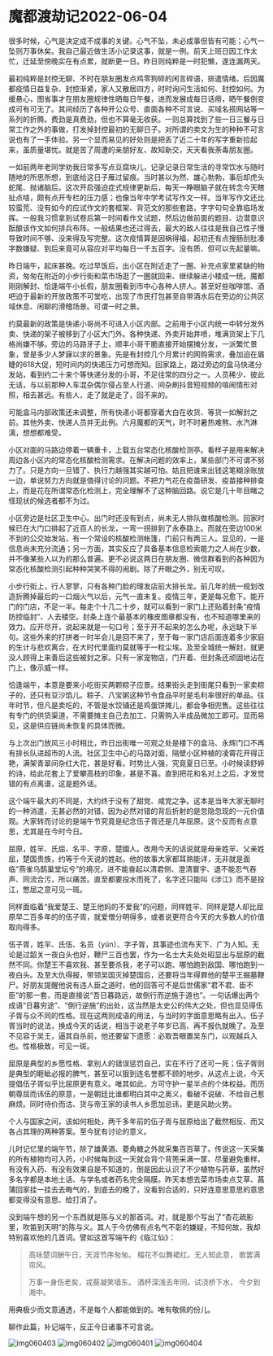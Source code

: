 # 魔都渡劫记2022-06-04

很多时候，心气是决定成不成事的关键。心气不坠，未必成事但皆有可能；心气一坠则万事休矣。我自己最近做生活小记录这事，就是一例。前天上班日因工作太忙，迁延至傍晚实在有点累，就断更一日。昨日则纯粹是一时犯懒，遂连漏两天。

最初纯粹是封控无聊、不时在朋友圈发点鸡零狗碎的闲言碎语，排遣情绪。后因魔都疫情日益复杂、封控渐紧，家人又散居四方，时时询问生活如何、封控如何。为缓悬心，图省事才在朋友圈规律性晒每日午餐，进而发展成每日话痨，晒午餐倒变成可有可无了。其间经历了各种开公众号、直面各种不可言说、买域名搭网站等一系列的折腾。费劲是真费劲，但也不算毫无收获。一则总算找到了些一日三餐与日常工作之外的事做，打发掉封控最初的无聊日子。对所谓的卖文为生的种种不可言说也有了一手体验。另一个显而易见的好处则是把丢了近二十年的写字重新捡起来，虽质量堪忧。就是苦了周遭的亲朋好友、故知新交，天天看我荼毒朋友圈。

一如前两年老同学劝我日常多写点豆腐块儿，记录记录日常生活的寻常饮水与随时随地的所思所想，到底给这日子雁过留痕。当时甚以为然、雄心勃勃，事后却虎头蛇尾、抛诸脑后。这次开启强迫症式规律更新后，每天一睁眼脑子就在转念今天瞎扯点啥，颇有点开专栏的压力感；也像当年中学考试写作文一样。当年写作文还比较蛮荒、没有如今的应试作文的套框架、背范文的那些套路，字字句句全靠临场发挥。一般我习惯拿到试卷后第一时间看作文试题，然后边做前面的题目、边潜意识酝酿该作文如何排兵布阵。一般结果也还过得去，最大的敌人往往是我自己性子慢导致时间不够、没来得及写完整。这次疫情算是因祸得福，起初还有点搜肠刮肚凑字数嫌疑、到后来竟可从容应对平均每日一千五百字。没有质、但可以先起量嘛。

昨日端午，起床甚晚。吃过早饭后，出小区在附近走了一圈、补充点家里紧缺的物资，匆匆在附近的小步行街和菜市场逛了一圈就回来、继续躲进小楼成一统。魔都刚刚解封、恰逢端午小长假，朋友圈看到市中心各种人挤人。甚至好些咖啡馆、酒吧迫于最新的开放政策不可堂吃，出现了市民打包甚至自带酒水后在旁边的公共区域休息、闲聊的滑稽场景。可谓一时之景。

约莫最新的政策是快递小哥尚不可进入小区内部。之前用于小区内统一中转分发外卖、快递的架子被移到了小区大门外。各种快递、外卖开始井喷，堆满货架上下几格尚嫌不够。旁边的马路牙子上，顺丰小哥干脆直接开始摆摊分发，一派繁忙景象，曾是多少人梦寐以求的景象。先是有封控几个月累计的网购需求，叠加迫在眉睫的618大促，短时间内的快递压力可想而知。回家路上，路过旁边的盒马快递分发站，看到约二十来个等快递分发的小哥，不足往常的四分之一。人员稀少、彼此无话，与以前那种人车混杂偶尔侵占至人行道、间杂刷抖音短视频的喧闹情形对照，相去甚远。有些人，走了就是走了，回不来的。

可能盒马内部政策还未调整，所有快递小哥都穿着大白在收货、等货一如解封之前。其他外卖、快递人员并无此例。六月魔都的天气，时不时暑热难熬、水汽淋漓，想想都难受。

小区对面的马路边停着一辆重卡，上载五台常态化核酸检测亭。看样子是用来解决周边各小区内的常态化核酸检测需求。在解决问题的效率上，某些部门不可谓不努力了。只是方向一旦错了、执行力越强其实越可怕。姑且把谁来出钱这笔糊涂账放一边，单说努力方向就是值得讨论的问题。不把力气花在疫苗研发、疫苗接种排查上，而是花在所谓常态化检测上，完全理解不了这种脑回路。说它是几十年目睹之怪现状的候选者都不为过。

小区旁边是社区卫生中心。出门时还没有到点，尚未无人排队做核酸检测。回家时候已在大门口排起了近百人的长龙，一弯一拐排到了永泰路上。而就在旁边100米不到的公交始发站，有一个常设的核酸检测帐篷，门前只有两三人。显见的，一是信息尚未充分流通；另一方面，其实反应了具备基本信息检索能力之人尚在少数，并不像某些人以为的那么普遍。更不必说这两日在朋友圈、微信群看到的各种因为常态化核酸检测引起种种哭笑不得的闹剧。除了开眼之外，别无可叹。

小步行街上，行人寥寥，只有各种门脸的理发店前大排长龙。前几年的统一规划改造折腾掉最后的一口烟火气以后，元气一直未复。疫情三年，更是每况愈下。能开门的门店，不足一半。每走个十几二十步，就可以看到一家门上还贴着封条“疫情防控临封”、人去楼空。封条上连个最基本的橡皮图章都没有，也不知道哪里来的效力。应开尽开，说起来就是一句口号；至于开不起来的怎么办呢，永远缺下半句。这些外来的打拼者一时半会儿是回不来了，至于每一家门店后面连着多少家庭的生计与悲欢离合，在大时代里面约莫就等于一粒尘埃。及至全城统一解封，就更没人顾得上来善后这些被封之家。只有一家宠物店，门开着、但封条还顽固地沾在门上，像示威一样。

恰逢端午，本意是要来小吃街买两颗粽子应景。结果街头走到街尾只看到一家卖粽子的，还只有豆沙馅儿。粽子、八宝粥这种节令食品平时是毛利率很好的单品。往年时节，但凡是卖吃的，不管是水饺铺还是鸡蛋饼摊儿，都会争相兜售。这些往往有专门的供货渠道，不需要摊主自己去加工、只需购入半成品微加工即可。显而易见，这是供应链尚未恢复的具体而微。

与上次出门放风三小时相比，昨日出街唯一可观之处是楼下的盒马、永辉门口不再有排长队进超市的人流。社区卫生中心的马路对面，隔壁小区种植的凌霄花开得正艳，满架青翠间杂红大花，甚是好看。时势比人强，究竟夏日已至。小时候读舒婷的诗，给此花套上了爱攀高枝的印象，甚是不喜。直到把花和名对上之后，才发觉错的有点离谱，这是题外话。

这个端午最大的不同是，大约终于没有了甜党、咸党之争。这本是当年大家无聊时的一种消遣，无甚必然的对错，因为必然对错的背后折射的是忽隐忽现的一元价值观。大家转而讨论的是端午节究竟是纪念伍子胥还是几年屈原。这个反而有点意思，尤其是在今时今日。

屈原，姓羋、氏屈、名平、字原，楚國人。改用今天的话说就是母亲姓羋、父亲姓屈，楚国贵族，约等于今天说的姓赵。他的故事大家都耳熟能详，无非就是面临“燕雀乌鹊巢堂坛兮”的境况，进不能奋起以清君侧、澄清寰宇、退不能忍气吞声、同流合污，所以痛苦。直至都要投水而死了，名字还只能叫《涉江》而不是投江，憋屈之意可见一斑。

同样面临着“我爱楚王、楚王他妈的不爱我”的问题，同样姓羋、同样是楚人却比屈原早二百多年的的伍子胥，就爱憎分明得多，或者说更符合今天的大多数人的价值取向得多。

伍子胥，姓羋、氏伍、名员（yún）、字子胥，其事迹也流布天下、广为人知。无论是过韶关一夜白头也好，鞭尸三百也罢，作为一名士大夫处处昭显出与屈原的截然不同。你楚王不喜欢我、甚至要杀我，老子可以跑、哪怕跑到敌国、哪怕跑到一夜白头。及至大仇得报，带领吴国灭掉楚国后，还要将当年得罪他的楚平王掘墓鞭尸。好朋友提醒他说有违人臣之道时，他的回答可不是后世儒家“君不君、臣不臣”的那一套，而是直接说“吾日暮路远，故倒行而逆施于道也”。一句话爆出两个成语“日暮穷途”、“倒行逆施”的出处，这当然是太史公的伟大之处，但也显见得伍子胥与众不同的性格。现在这两则成语的用法，与当时的字面意思略有出入。伍子胥当时的说法，换成今天的话说，相当于说老子年岁已高、再不报仇就晚了。及至不见容于吴王，逼其自杀前，他还要留下遗愿：必取吾眼置吴东门，以观越兵入也。性格极致，可见一斑。

屈原是典型的乡愿性格、拿别人的错误惩罚自己，实在不行了还可一死；伍子胥则是典型的睚眦必报的脾气，甚至可以狠到连名誉都不顾的地步。从这点上说，今天提倡伍子胥似乎比屈原更有意义。唯其如此，方可守护一星半点的个体权益。而历朝尊屈而讳伍的原意，一是朝廷比谁都明白其中之奥义，看破不说破、不给自己惹麻烦。同时待价而沽、货与帝王家的读书人乡愿加忌讳，更是风助火势。

个人与国家之间，该如何相处，两千多年前的伍子胥与屈原给出了截然相反、而又各占其理的两种答案。至今犹有讨论的意义。

儿时记忆里的端午节，除了雄黄酒、菱角糖之外就采集百百草了。传说这一天采集的所有植物均可入药，小时候每到这一天就会背个背篼采满一筐、尽量避免重样。有没有入药、有没有效果自是不知道的，倒是因此认识了不少植物与药草，虽然好多名字都是本地土话、与学名或者药名完全隔膜。昨天本想去菜市场卖点艾草、菖蒲回家挂一挂去去晦气的，到底去的晚了，没看到合适的，只好连意思意思的意思都变得没有意思、给打消了。

没到端午想的另一个东西就是陈与义的那首词。对，就是那个写出了“杏花疏影里，吹笛到天明”的陈与义。其人于今仿佛有点名气不彰的嫌疑，不知何故，我却特别喜欢他的几首词。譬如这首写端午的《临江仙》：

> 高咏楚词酬午日，天涯节序匆匆。
> 榴花不似舞裙红。无人知此意，
> 歌罢满帘风。
>
> 万事一身伤老矣，戎葵凝笑墙东。
> 酒杯深浅去年同，试浇桥下水，
> 今夕到湘中。

用典极少而文意通透，不是每个人都能做到的。唯有敬佩的份儿。

聊作此篇，补记端午，反正今日诸事不可言说。

<img decoding="async" src="https://i0.wp.com/s2.loli.net/2022/06/04/dkvJ6M3tDQz27x1.jpg?w=640&#038;ssl=1" alt="img060403" data-recalc-dims="1" />
<img decoding="async" src="https://i0.wp.com/s2.loli.net/2022/06/04/3POiraQylgT8fqM.jpg?w=640&#038;ssl=1" alt="img060402" data-recalc-dims="1" />
<img decoding="async" src="https://i0.wp.com/s2.loli.net/2022/06/04/iCWdjoRDu2q1YPz.jpg?w=640&#038;ssl=1" alt="img060401" data-recalc-dims="1" />
<img decoding="async" src="https://i0.wp.com/s2.loli.net/2022/06/04/npsy1GkXQcSwHxf.jpg?w=640&#038;ssl=1" alt="img060404" data-recalc-dims="1" />

